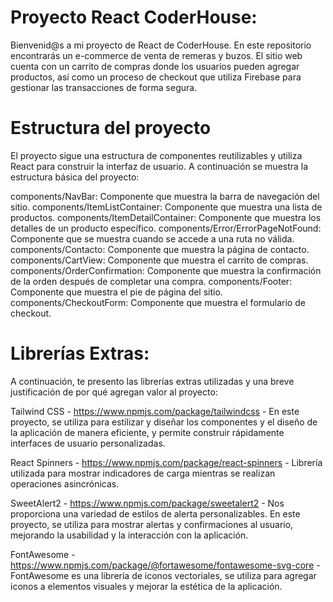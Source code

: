 # Proyecto React CoderHouse:

Bienvenid@s a mi proyecto de React de CoderHouse. En este repositorio encontrarás un e-commerce de venta de remeras y buzos. El sitio web cuenta con un carrito de compras donde los usuarios pueden agregar productos, así como un proceso de checkout que utiliza Firebase para gestionar las transacciones de forma segura.

# Estructura del proyecto

El proyecto sigue una estructura de componentes reutilizables y utiliza React para construir la interfaz de usuario. A continuación se muestra la estructura básica del proyecto:

components/NavBar: Componente que muestra la barra de navegación del sitio.
components/ItemListContainer: Componente que muestra una lista de productos.
components/ItemDetailContainer: Componente que muestra los detalles de un producto específico.
components/Error/ErrorPageNotFound: Componente que se muestra cuando se accede a una ruta no válida.
components/Contacto: Componente que muestra la página de contacto.
components/CartView: Componente que muestra el carrito de compras.
components/OrderConfirmation: Componente que muestra la confirmación de la orden después de completar una compra.
components/Footer: Componente que muestra el pie de página del sitio.
components/CheckoutForm: Componente que muestra el formulario de checkout.


# Librerías Extras:

A continuación, te presento las librerías extras utilizadas y una breve justificación de por qué agregan valor al proyecto:


Tailwind CSS - https://www.npmjs.com/package/tailwindcss - En este proyecto, se utiliza para estilizar y diseñar los componentes y el diseño de la aplicación de manera eficiente, y permite construir rápidamente interfaces de usuario personalizadas.

React Spinners - https://www.npmjs.com/package/react-spinners - Librería utilizada para mostrar indicadores de carga mientras se realizan operaciones asincrónicas.

SweetAlert2 - https://www.npmjs.com/package/sweetalert2 - Nos proporciona una variedad de estilos de alerta personalizables. En este proyecto, se utiliza para mostrar alertas y confirmaciones al usuario, mejorando la usabilidad y la interacción con la aplicación.

FontAwesome - https://www.npmjs.com/package/@fortawesome/fontawesome-svg-core - FontAwesome es una librería de iconos vectoriales, se utiliza para agregar iconos a elementos visuales y mejorar la estética de la aplicación.


